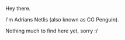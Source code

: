 Hey there.

I'm Adrians Netlis (also known as CG Penguin).

Nothing much to find here yet, sorry :/
